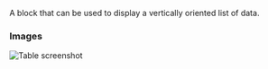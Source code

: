A block that can be used to display a vertically oriented list of data.

### Images

![Table screenshot](https://gitlab.com/appsemble/appsemble/-/raw/0.20.20/config/assets/list.png)
